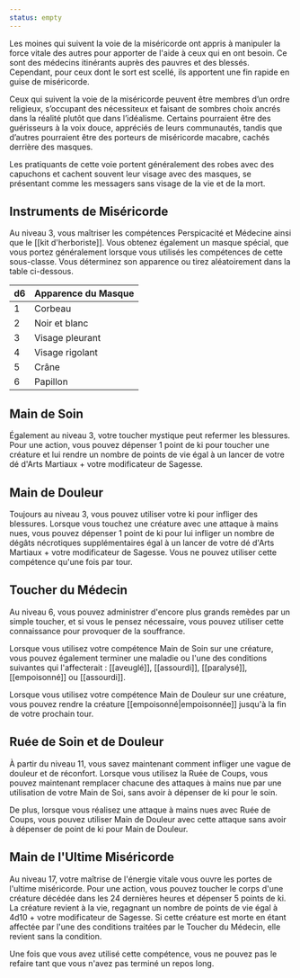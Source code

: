 ```yaml
---
status: empty
---
```

Les moines qui suivent la voie de la miséricorde ont appris à manipuler la force vitale des autres pour apporter de l'aide à ceux qui en ont besoin. Ce sont des médecins itinérants auprès des pauvres et des blessés. Cependant, pour ceux dont le sort est scellé, ils apportent une fin rapide en guise de miséricorde.

Ceux qui suivent la voie de la miséricorde peuvent être membres d’un ordre religieux, s’occupant des nécessiteux et faisant de sombres choix ancrés dans la réalité plutôt que dans l’idéalisme. Certains pourraient être des guérisseurs à la voix douce, appréciés de leurs communautés, tandis que d’autres pourraient être des porteurs de miséricorde macabre, cachés derrière des masques.

Les pratiquants de cette voie portent généralement des robes avec des capuchons et cachent souvent leur visage avec des masques, se présentant comme les messagers sans visage de la vie et de la mort.

## Instruments de Miséricorde

Au niveau 3, vous maîtriser les compétences Perspicacité et Médecine ainsi que le [[kit d'herboriste]]. Vous obtenez également un masque spécial, que vous portez généralement lorsque vous utilisés les compétences de cette sous-classe. Vous déterminez son apparence ou tirez aléatoirement dans la table ci-dessous.

| d6  | Apparence du Masque |
| --- | ------------------- |
| 1   | Corbeau             |
| 2   | Noir et blanc       |
| 3   | Visage pleurant     |
| 4   | Visage rigolant     |
| 5   | Crâne               |
| 6   | Papillon            |

## Main de Soin

Également au niveau 3, votre toucher mystique peut refermer les blessures. Pour une action, vous pouvez dépenser 1 point de ki pour toucher une créature et lui rendre un nombre de points de vie égal à un lancer de votre dé d'Arts Martiaux + votre modificateur de Sagesse.

## Main de Douleur

Toujours au niveau 3, vous pouvez utiliser votre ki pour infliger des blessures. Lorsque vous touchez une créature avec une attaque à mains nues, vous pouvez dépenser 1 point de ki pour lui infliger un nombre de dégâts nécrotiques supplémentaires égal à un lancer de votre dé d'Arts Martiaux + votre modificateur de Sagesse. Vous ne pouvez utiliser cette compétence qu'une fois par tour.

## Toucher du Médecin

Au niveau 6, vous pouvez administrer d'encore plus grands remèdes par un simple toucher, et si vous le pensez nécessaire, vous pouvez utiliser cette connaissance pour provoquer de la souffrance.

Lorsque vous utilisez votre compétence Main de Soin sur une créature, vous pouvez également terminer une maladie ou l'une des conditions suivantes qui l'affecterait : [[aveuglé]], [[assourdi]], [[paralysé]], [[empoisonné]] ou [[assourdi]].

Lorsque vous utilisez votre compétence Main de Douleur sur une créature, vous pouvez rendre la créature [[empoisonné|empoisonnée]] jusqu'à la fin de votre prochain tour.

## Ruée de Soin et de Douleur

À partir du niveau 11, vous savez maintenant comment infliger une vague de douleur et de réconfort. Lorsque vous utilisez la Ruée de Coups, vous pouvez maintenant remplacer chacune des attaques à mains nue par une utilisation de votre Main de Soi, sans avoir à dépenser de ki pour le soin.

De plus, lorsque vous réalisez une attaque à mains nues avec Ruée de Coups, vous pouvez utiliser Main de Douleur avec cette attaque sans avoir à dépenser de point de ki pour Main de Douleur.

## Main de l'Ultime Miséricorde

Au niveau 17, votre maîtrise de l'énergie vitale vous ouvre les portes de l'ultime miséricorde. Pour une action, vous pouvez toucher le corps d'une créature décédée dans les 24 dernières heures et dépenser 5 points de ki. La créature revient à la vie, regagnant un nombre de points de vie égal à 4d10 + votre modificateur de Sagesse. Si cette créature est morte en étant affectée par l'une des conditions traitées par le Toucher du Médecin, elle revient sans la condition.

Une fois que vous avez utilisé cette compétence, vous ne pouvez pas le refaire tant que vous n'avez pas terminé un repos long.